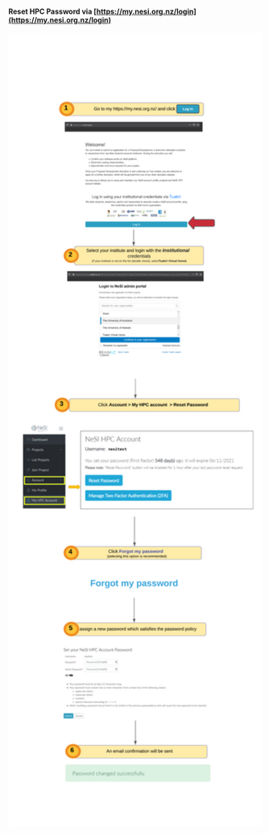 #### Reset HPC Password via [https://my.nesi.org.nz/login](https://my.nesi.org.nz/login)
<img src="./img/newResetPassword.png" alt="drawing" width="950"/>